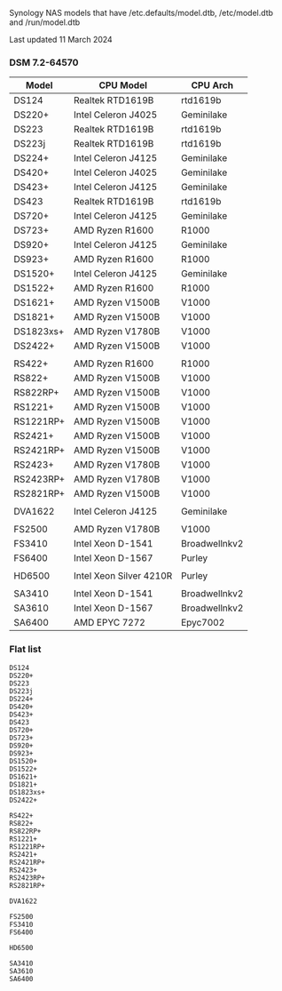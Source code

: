 Synology NAS models that have /etc.defaults/model.dtb, /etc/model.dtb and /run/model.dtb

Last updated 11 March 2024

### DSM 7.2-64570

| Model        | CPU Model               | CPU Arch      |
|--------------|-------------------------|---------------|
| DS124        | Realtek RTD1619B        | rtd1619b      |
| DS220+       | Intel Celeron J4025     | Geminilake    |
| DS223        | Realtek RTD1619B        | rtd1619b      |
| DS223j       | Realtek RTD1619B        | rtd1619b      |
| DS224+       | Intel Celeron J4125     | Geminilake    |
| DS420+       | Intel Celeron J4025     | Geminilake    |
| DS423+       | Intel Celeron J4125     | Geminilake    |
| DS423        | Realtek RTD1619B        | rtd1619b      |
| DS720+       | Intel Celeron J4125     | Geminilake    |
| DS723+       | AMD Ryzen R1600         | R1000         |
| DS920+       | Intel Celeron J4125     | Geminilake    |
| DS923+       | AMD Ryzen R1600         | R1000         |
| DS1520+      | Intel Celeron J4125     | Geminilake    |
| DS1522+      | AMD Ryzen R1600         | R1000         |
| DS1621+      | AMD Ryzen V1500B        | V1000         |
| DS1821+      | AMD Ryzen V1500B        | V1000         |
| DS1823xs+    | AMD Ryzen V1780B        | V1000         |
| DS2422+      | AMD Ryzen V1500B        | V1000         |
||||
| RS422+       | AMD Ryzen R1600         | R1000         |
| RS822+       | AMD Ryzen V1500B        | V1000         |
| RS822RP+     | AMD Ryzen V1500B        | V1000         |
| RS1221+      | AMD Ryzen V1500B        | V1000         |
| RS1221RP+    | AMD Ryzen V1500B        | V1000         |
| RS2421+      | AMD Ryzen V1500B        | V1000         |
| RS2421RP+    | AMD Ryzen V1500B        | V1000         |
| RS2423+      | AMD Ryzen V1780B        | V1000         |
| RS2423RP+    | AMD Ryzen V1780B        | V1000         |
| RS2821RP+    | AMD Ryzen V1500B        | V1000         |
||||
| DVA1622      | Intel Celeron J4125     | Geminilake    |
||||
| FS2500       | AMD Ryzen V1780B        | V1000         |
| FS3410       | Intel Xeon D-1541       | Broadwellnkv2 |
| FS6400       | Intel Xeon D-1567       | Purley        |
||||
| HD6500       | Intel Xeon Silver 4210R | Purley        |
||||
| SA3410       | Intel Xeon D-1541       | Broadwellnkv2 |
| SA3610       | Intel Xeon D-1567       | Broadwellnkv2 |
| SA6400       | AMD EPYC 7272           | Epyc7002      |

### Flat list

```
DS124
DS220+
DS223
DS223j
DS224+
DS420+
DS423+
DS423
DS720+
DS723+
DS920+
DS923+
DS1520+
DS1522+
DS1621+
DS1821+
DS1823xs+
DS2422+

RS422+
RS822+
RS822RP+
RS1221+
RS1221RP+
RS2421+
RS2421RP+
RS2423+
RS2423RP+
RS2821RP+

DVA1622

FS2500
FS3410
FS6400

HD6500

SA3410
SA3610
SA6400
```
